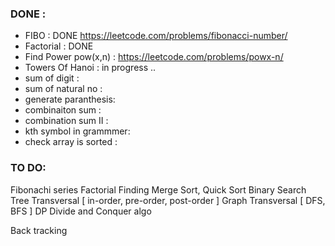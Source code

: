 ### DONE : 

* FIBO                : DONE https://leetcode.com/problems/fibonacci-number/
* Factorial           : DONE
* Find Power pow(x,n) :      https://leetcode.com/problems/powx-n/
* Towers Of Hanoi     : in progress .. 
* sum of digit        :
* sum of natural no   :
* generate paranthesis:
* combinaiton sum     :
* combination sum II  :
* kth symbol in grammmer:
* check array is sorted : 




### TO DO:

Fibonachi series
Factorial Finding
Merge Sort, Quick Sort
Binary Search
Tree Transversal [ in-order, pre-order, post-order ]
Graph Transversal [ DFS, BFS ]
DP
Divide and  Conquer algo

Back tracking